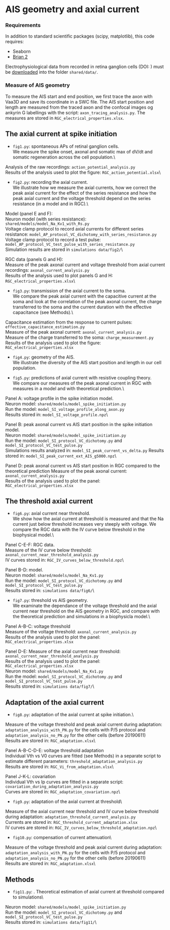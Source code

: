 # AIS geometry and axial current

### Requirements

In addition to standard scientific packages (scipy, matplotlib), this code requires:
* Seaborn
* [Brian 2](http://briansimulator.org)

Electrophysiological data from recorded in retina ganglion cells
(DOI: ) must be
[downloaded]() into the folder
`shared/data/`.

### Measure of AIS geometry

To measure the AIS start and end position, we first trace the axon with Vaa3D and save its coordinate in a SWC file. The AIS start position and length are measured from the traced axon and the confocal images og ankyrin G labellings with the script: `axon_tracing_analysis.py`. The measures are stored in `RGC_electrical_properties.xlsx`.

## The axial current at spike initiation

* `fig1.py`: spontaneous APs of retinal ganglion cells.\
We measure the spike onset, axonal and somatic max of dV/dt and somatic regeneration across the cell population.\

Analysis of the raw recordings: `action_potential_analysis.py`\
Results of the analysis used to plot the figure: `RGC_action_potential.xlsx`\

* `fig2.py`: recording the axial current.\
We illustrate how we measure the axial currents, how we correct the peak axial current for the effect of the series resistance and how the peak axial current and the voltage threshold depend on the series resistance (in a model and in RGC).\

Model (panel E and F): \
Neuron model (with series resistance): `shared/models/model_Na_Kv1_with_Rs.py`\
Voltage clamp protocol to record axial currents for different series resistance: `model_AP_protocol_VC_dichotomy_with_series_resistance.py`\
Voltage clamp protocol to record a test pulse: `model_AP_protocol_VC_test_pulse_with_series_resistance.py`\
Simulation results are stored in `simulations data/fig2/`\

RGC data (panels G and H):\
Measure of the peak axonal current and voltage threshold from axial current recordings: `axonal_current_analysis.py`\
Results of the analysis used to plot panels G and H: `RGC_electrical_properties.xlsx`\

* `fig3.py`: transmission of the axial current to the soma.\
We compare the peak axial current with the capacitive current at the soma and look at the correlation of the peak axonal current, the charge transferred to the soma and the current duration with the effective capacitance (see Methods).\

Capacitance estimation from the response to current pulses:  `effective_capacitance_estimation.py`\
Measure of the peak axonal current: `axonal_current_analysis.py`\
Measure of the charge transferred to the soma: `charge_measurement.py`\
Results of the analysis used to plot the figure: `RGC_electrical_properties.xlsx`

* `fig4.py`: geometry of the AIS.\
We illustrate the diversity of the AIS start position and length in our cell population.

* `fig5.py`: predictions of axial current with resistive coupling theory.\
We compare our measures of the peak axonal current in RGC with measures in a model and with theoretical prediction.\

Panel A: voltage profile in the spike initiation model.\
Neuron model: `shared/models/model_spike_initiation.py`\
Run the model: `model_SI_voltage_profile_along_axon.py`\
Results stored in: `model_SI_voltage_profile.npz`\

Panel B: peak axonal current vs AIS start position in the spike initiation model.\
Neuron model: `shared/models/model_spike_initiation.py`\
Run the model: `model_SI_protocol_VC_dichotomy.py` and `model_SI_protocol_VC_test_pulse.py`\
Simulations results analyzed in: `model_SI_peak_current_vs_delta.py`
Results stored in: `model_SI_peak_current_ext_AIS_g5000.npz`\

Panel D: peak axonal current vs AIS start position in RGC compared to the theoretical prediction
Measure of the peak axonal current: `axonal_current_analysis.py`\
Results of the analysis used to plot the panel: `RGC_electrical_properties.xlsx`

## The threshold axial current

* `fig6.py`: axial current near threshold.\
We show how the axial current at threshold is measured and that the Na current just below threshold increases very steeply with voltage. We compare the RGC data with the IV curve below threshold in the biophysical model.\

Panel C-E-F: RGC data.\
Measure of the IV curve below threshold: `axonal_current_near_threshold_analysis.py`\
IV curves stored in: `RGC_IV_curves_below_threshold.npz`\

Panel B-D: model.\
Neuron model: `shared/models/model_Na_Kv1.py`\
Run the model: `model_SI_protocol_VC_dichotomy.py` and `model_SI_protocol_VC_test_pulse.py`\
Results stored in: `simulations data/fig6/`\

* `fig7.py`: threshold vs AIS geometry.\
We examinate the dependance of the voltage threshold and the axial current near threshold on the AIS geometry in RGC, and compare with the theoretical prediction and simulations in a biophysicla model.\

Panel A-B-C: voltage threshold\
Measure of the voltage threshold: `axonal_current_analysis.py`\
Results of the analysis used to plot the panel: `RGC_electrical_properties.xlsx`

Panel D-E:
Measure of the axial current near threshold: `axonal_current_near_threshold_analysis.py`\
Results of the analysis used to plot the panel: `RGC_electrical_properties.xlsx`\
Neuron model: `shared/models/model_Na_Kv1.py`\
Run the model: `model_SI_protocol_VC_dichotomy.py` and `model_SI_protocol_VC_test_pulse.py`\
Results stored in: `simulations data/fig7/`\

## Adaptation of the axial current

* `fig8.py`: adaptation of the axial current at spike initiation.\

Measure of the voltage threshold and peak axial current during adaptation: `adaptation_analysis_with_PN.py` for the cells with P/5 protocol and `adaptation_analysis_no_PN.py` for the other cells (before 20190611)\
Results are stored in: `RGC_adaptation.xlsx`\

Panel A-B-C-D-E: voltage threshold adaptation\
Individual Vth vs V0 curves are fitted (see Methods) in a separate script to estimate different parameters: `threshold_adaptation_analysis.py`\
Results are stored in: `RGC_Vi_from_adaptation.xlsx`\

Panel J-K-L: covariation\
Individual Vth vs Ip curves are fitted in a separate script: `covariation_during_adaptation_analysis.py`\
Curves are stored in: `RGC_adaptation_covariation.npz`\

* `fig9.py`: adaptation of the axial current at threshold\

Measure of the axial current near threshold and IV curve below threshold during adaptation: `adaptation_threshold_current_analysis.py`\
Currents are stored in: `RGC_threshold_current_adaptation.xlsx`\
IV curves are stored in: `RGC_IV_curves_below_threshold_adaptation.npz`\

* `fig10.py`: compensation of current attenuation\

Measure of the voltage threshold and peak axial current during adaptation: `adaptation_analysis_with_PN.py` for the cells with P/5 protocol and `adaptation_analysis_no_PN.py` for the other cells (before 20190611)\
Results are stored in: `RGC_adaptation.xlsx`\

## Methods

* `fig11.py`: . Theoretical estimation of axial current at threshold compared to simulations\

Neuron model: `shared/models/model_spike_initiation.py`\
Run the model: `model_SI_protocol_VC_dichotomy.py` and `model_SI_protocol_VC_test_pulse.py`\
Results stored in: `simulations data/fig11/`\


